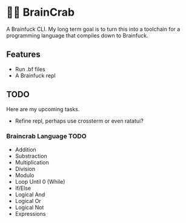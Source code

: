 # 🧠🦀 BrainCrab
A Brainfuck CLI. My long term goal is to turn this into a toolchain for a programming language that compiles down to Brainfuck.

## Features
- Run .bf files
- A Brainfuck repl

## TODO
Here are my upcoming tasks.
- Refine repl, perhaps use crossterm or even ratatui?

### Braincrab Language TODO
- Addition
- Substraction
- Multiplication
- Division
- Modulo
- Loop Until 0 (While)
- If/Else
- Logical And
- Logical Or
- Logical Not
- Expressions
